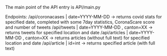The main point of the API entry is API/main.py

Endpoints: 
/api/coronacases	| date=YYYY-MM-DD -> returns covid stats for specified date, completed with some 7day statistics, CoronaScare score and number of tweets
/api/tweets			| date=YYYY-MM-DD , canton=XX -> returns tweets for specified location and date
/api/articles		| date=YYYY-MM-DD , canton=XX -> returns articles (without full text) for specified location and date
/api/article		| id=int -> returns specified article (with full text)